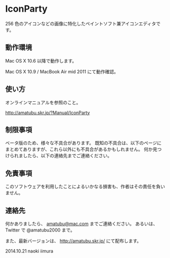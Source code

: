 IconParty
=========

 256 色のアイコンなどの画像に特化したペイントソフト兼アイコンエディタです。

動作環境
--------

 Mac OS X 10.6 以降で動作します。

 Mac OS X 10.9 / MacBook Air mid 2011 にて動作確認。

使い方
------

 オンラインマニュアルを参照のこと。

 http://amatubu.skr.jp/?Manual/IconParty

制限事項
--------

 ベータ版のため、様々な不具合があります。
 既知の不具合は、以下のページにまとめてありますが、これら以外にも不具合があるかもしれません。
 何か見つけられましたら、以下の連絡先までご連絡ください。

免責事項
--------

 このソフトウェアを利用したことによるいかなる損害も、作者はその責任を負いません。

連絡先
------

 何かありましたら、 amatubu@mac.com までご連絡ください。
 あるいは、Twitter で @amatubu2000 まで。

 また、最新バージョンは、
 http://amatubu.skr.jp/
 にて配布します。


2014.10.21 naoki iimura
